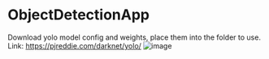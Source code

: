 # ObjectDetectionApp
Download yolo model config and weights, place them into the folder to use. Link: https://pjreddie.com/darknet/yolo/
![image](https://user-images.githubusercontent.com/54403788/194243119-336b27f8-90c8-494b-90a0-5b5ad89f46c6.png)
